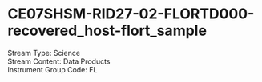 # CE07SHSM-RID27-02-FLORTD000-recovered_host-flort_sample

Stream Type: Science<br>
Stream Content: Data Products<br>
Instrument Group Code: FL<br>
